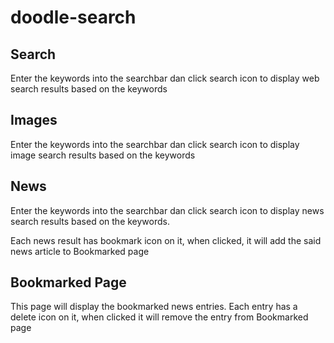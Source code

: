 # doodle-search

## Search
Enter the keywords into the searchbar dan click search icon to display web search results based on the keywords

## Images
Enter the keywords into the searchbar dan click search icon to display image search results based on the keywords

## News
Enter the keywords into the searchbar dan click search icon to display news search results based on the keywords.

Each news result has bookmark icon on it, when clicked, it will add the said news article to Bookmarked page

## Bookmarked Page
This page will display the bookmarked news entries. Each entry has a delete icon on it, when clicked it will remove the entry from Bookmarked page

